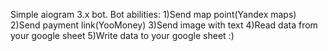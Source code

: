 Simple aiogram 3.x bot.
Bot abilities:
  1)Send map point(Yandex maps)
  2)Send payment link(YooMoney)
  3)Send image with text
  4)Read data from your google sheet
  5)Write data to your google sheet
:)
